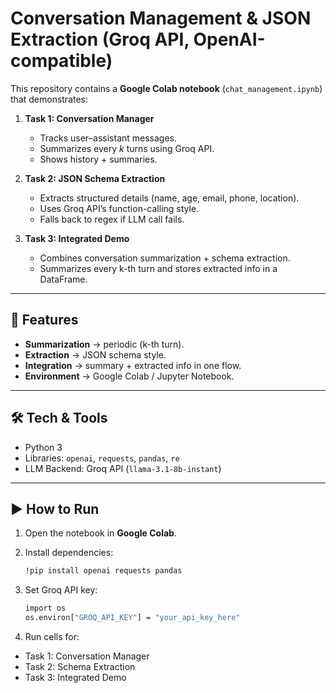 # Conversation Management & JSON Extraction (Groq API, OpenAI-compatible)

This repository contains a **Google Colab notebook** (`chat_management.ipynb`) that demonstrates:

1. **Task 1: Conversation Manager**
   - Tracks user–assistant messages.
   - Summarizes every *k* turns using Groq API.
   - Shows history + summaries.

2. **Task 2: JSON Schema Extraction**
   - Extracts structured details (name, age, email, phone, location).
   - Uses Groq API’s function-calling style.
   - Falls back to regex if LLM call fails.

3. **Task 3: Integrated Demo**
   - Combines conversation summarization + schema extraction.
   - Summarizes every k-th turn and stores extracted info in a DataFrame.

---

## 🚀 Features
- **Summarization** → periodic (k-th turn).
- **Extraction** → JSON schema style.
- **Integration** → summary + extracted info in one flow.
- **Environment** → Google Colab / Jupyter Notebook.

---

## 🛠️ Tech & Tools
- Python 3
- Libraries: `openai`, `requests`, `pandas`, `re`
- LLM Backend: Groq API (`llama-3.1-8b-instant`)

---

## ▶️ How to Run
1. Open the notebook in **Google Colab**.
2. Install dependencies:
   ```bash
   !pip install openai requests pandas
   ```

3. Set Groq API key:
   
   ```bash
   import os
   os.environ["GROQ_API_KEY"] = "your_api_key_here"
   ```
4. Run cells for:
- Task 1: Conversation Manager
- Task 2: Schema Extraction
- Task 3: Integrated Demo
